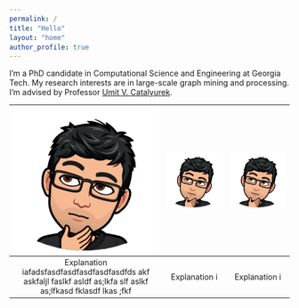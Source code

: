 ```yaml
---
permalink: /
title: "Hello"
layout: "home"
author_profile: true
---
```


I’m a PhD candidate in Computational Science and Engineering at Georgia Tech.
My research interests are in large-scale graph mining and processing. I’m
advised by Professor [Umit V. Catalyurek](http://cc.gatech.edu/~umit).


| ![GitHub Logo](/assets/images/ay.png) | ![GitHub Logo](/assets/images/ay.png) | ![GitHub Logo](/assets/images/ay.png) |
| :-------------: |:-------------:| :-----:|
| Explanation iafadsfasdfasdfasdfasdfasdfds akf askfaljl faslkf asldf as;lkfa slf aslkf as;lfkasd fklasdf lkas ;fkf  | Explanation i  | Explanation i  |
